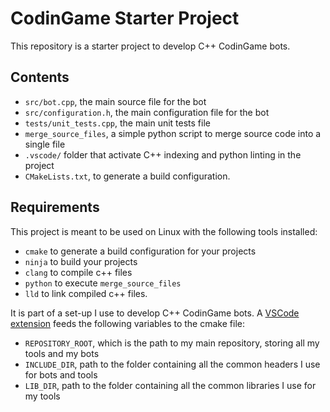 # CodinGame Starter Project

This repository is a starter project to develop C++ CodinGame bots. 

## Contents

* `src/bot.cpp`, the main source file for the bot
* `src/configuration.h`, the main configuration file for the bot
* `tests/unit_tests.cpp`, the main unit tests file
* `merge_source_files`, a simple python script to merge source code into a single file
* `.vscode/` folder that activate C++ indexing and python linting in the project
* `CMakeLists.txt`, to generate a build configuration.

## Requirements

This project is meant to be used on Linux with the following tools installed:
* `cmake` to generate a build configuration for your projects
* `ninja` to build your projects
* `clang` to compile c++ files
* `python` to execute `merge_source_files`
* `lld` to link compiled c++ files.

It is part of a set-up I use to develop C++ CodinGame bots. A [VSCode extension](https://github.com/tdelame/codingame_vscode_extension) feeds the following variables to the cmake file:
* `REPOSITORY_ROOT`, which is the path to my main repository, storing all my tools and my bots
* `INCLUDE_DIR`, path to the folder containing all the common headers I use for bots and tools
* `LIB_DIR`, path to the folder containing all the common libraries I use for my tools


